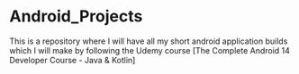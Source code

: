 # Android_Projects
This is a repository where I will have all my short android application builds which I will make by following the Udemy course [The Complete Android 14 Developer Course - Java &amp; Kotlin]
